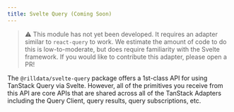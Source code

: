 ```yaml
---
title: Svelte Query (Coming Soon)
---
```


> ⚠️ This module has not yet been developed. It requires an adapter similar to `react-query` to work. We estimate the amount of code to do this is low-to-moderate, but does require familiarity with the Svelte framework. If you would like to contribute this adapter, please open a PR!

The `@rilldata/svelte-query` package offers a 1st-class API for using TanStack Query via Svelte. However, all of the primitives you receive from this API are core APIs that are shared across all of the TanStack Adapters including the Query Client, query results, query subscriptions, etc.
